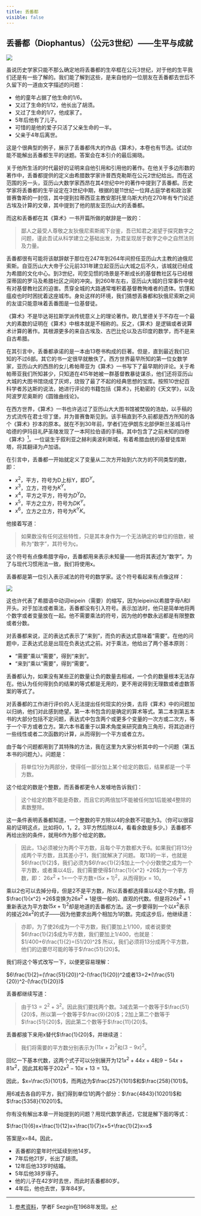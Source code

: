 ```yaml
---
title: 丢番都
visible: false
---
```


## 丢番都（Diophantus）（公元3世纪）——生平与成就

![](./diophantus.jpg)

虽说历史学家只能不那么确定地将丢番都的生卒框在公元3世纪，对于他的生平我们还是有一些了解的。我们能了解到这些，是来自他的一位朋友在丢番都去世后不久留下的一道由文字描述的问题：

  * 他的童年占据了他生命的1/6。
  * 又过了生命的1/12，他长出了胡须。
  * 又过了生命的1/7，他成家了。
  * 5年后他有了儿子。
  * 可惜的是他的爱子只活了父亲生命的一半。
  * 父亲于4年后离世。

这是个很典型的例子，展示了丢番都伟大的作品《算术》，本卷也有节选。试试你能不能解出丢番都生平的谜题。答案会在本引介的最后揭晓。

关于他所生活的时代最好的证明来自他引用和引用他的著作。在他关于多边形数的著作中，丢番都提供的定义由希腊数学家许普西克勒斯在公元2世纪给出。而在这范围的另一头，亚历山大数学家西昂在其4世纪中叶的著作中提到了丢番都。历史学家将丢番都的生平设定在3世纪中期，根据的是11世纪一位拜占庭学者和政治家普赛鲁斯的一封信，其中提到拉蒂西亚主教安那托里乌斯大约在270年有专门论述古埃及计算的文章，其中提到了他的朋友亚历山大的丢番都。

而这和丢番都在其《算术》一书开篇所做的献辞是一致的：

>鄙人之最受人尊敬之友狄俄尼索斯阁下台鉴，吾已知君之渴望于探究数字之问题，谨此吾试从科学建立之基础出发，为君呈现居于数字之中之自然法则及力量。

丢番都很有可能将该献辞献于那位在247年到264年间担任亚历山大主教的迪俄尼索斯。自亚历山大大帝于公元前331年建立起亚历山大城之后不久，该城就已经成为希腊的文化中心。到3世纪，司空见惯的场景是不断成长的基督教社区与已经根深蒂固的罗马及希腊社区之间的冲突。到260年左右，亚历山大城的日常事件中就有对基督教社区的迫害。贯穿全城的大路通常堆积着基督教殉难者的遗体。饥馑和瘟疫也时时困扰着这座城市。身处这样的环境，我们猜想丢番都和狄俄尼索斯之间的友谊只能意味着丢番图是一位基督徒。

《算术》不是毕达哥拉斯学派传统意义上的理论著作。欧几里德关于不存在一个最大的素数的证明在《算术》中根本就是不相称的。反之，《算术》是逻辑或者说算术计算的著作。其根源更多的来自古埃及、古巴比伦以及古印度的数学，而不是来自古希腊。

在其引言中，丢番都承诺的是一本由13卷书构成的巨著。但是，直到最近我们已知的不过6部。其它的书一定很早就散佚了。西方世界最早所知的第一位女数学家，亚历山大的西昂的女儿希帕蒂亚为《算术》一书写下了最早期的评论。关于希帕蒂亚我们所知甚少，只知道在415年她被一群基督教暴徒谋杀，他们还将亚历山大城的大图书馆烧成了灰烬，烧毁了最了不起的经典思想的宝库。按照10世纪百科学者苏达斯的说法，她进行评论的书籍包括《算术》，托勒密的《天文学》，以及阿波罗尼奥斯的《圆锥曲线论》。

在西方世界，《算术》一书也许逃过了亚历山大大图书馆被焚毁的浩劫，以手稿的方式流传在君士坦丁堡，并为普赛鲁斯见到。该手稿直到不久前都是西方所知的各个《算术》抄本的原本。就在不到30年前，学者们在伊朗东北部伊斯兰圣城马什哈德的伊玛目礼萨圣陵发现了一本阿拉伯语的手稿，其中包含了之前未知的四卷《算术》[^1]。一位诞生于叙利亚之赫利奥波利斯城，有着希腊血统的基督徒库斯塔，将其翻译为卢加语。

[^1]: [参考资料](http://www.roger-pearse.com/weblog/2011/05/28/galen-on-my-own-books-the-translation-of-hunain-ibn-ishaq/)，学者F Sezgin在1968年发现。

在引言中，丢番都一开始就定义了变量从二次方开始到六次方的不同类型的数，即：

  * $x^2$，平方，符号为D上标Y，即$D^Y$。
  * $x^3$，立方，符号为$K^Y$。
  * $x^4$，平方之平方，符号为$D^YD$。
  * $x^5$，平方之立方，符号为$DK^Y$。
  * $x^6$，立方之立方，符号为$K^YK$。

他接着写道：

>如果数没有任何这些特性，只是其本身作为一个无法确定的单位的倍数，被称为“数字”，其符号为ç。

这个符号有点像希腊字母σ，丢番都用来表示未知量——他将其表述为“数字”。为了与现代习惯用法一致，我们将使用x。

丢番都是第一位引入表示减法的符号的数学家。这个符号看起来有点像这样：

![](0301.png)

这也许代表了希腊语中动词leipein（需要）的缩写，因为leipein以希腊字母Λ和Ι开头。对于加法或者乘法，丢番都没有引入符号。表示加法时，他只是简单地将两个数字或者变量放在一起。他不需要乘法的符号，因为他的参数永远都是有限整数或者分数。

对丢番都来说，正的表达式表示了“来到”，而负的表达式意味着“需要”。在他的问题中，正表达式总是出现在负表达式之前。对于乘法，他给出了两个基本原则：

  * “需要”乘以“需要”，得到“来到”。
  * “来到”乘以“需要”，得到“需要”。

丢番都认为，如果没有某些正的数量让负的数量去相减，一个负的数量根本无法存在。他认为任何得到负的结果的等式都是无用的，更不用说得到无理数或者虚数答案的等式了。

对丢番都的工作进行评价的人无法提出任何现实的分类，去将《算术》中的问题加以归纳，他们对此感到绝望。第一本书包含的是确定的算术等式。第二本到第五本书的大部分包括不定问题，表达式中包含两个或更多个变量的一次方或二次方，等于一个平方或者立方。第六本书着重于以算术角度来研究直角三角形，将其边进行一些线性或者二次函数的计算，从而得到一个平方或者立方。

由于每个问题都用到了其特殊的方法，我在这里为大家分析其中的一个问题（第五本书的问题九）。问题是：

>将单位1分为两部分，使得任一部分加上某个给定的数后，结果都是一个平方数。

这个给定的数是个整数，而丢番都更令人发噱地告诉我们：

>这个给定的数不能是奇数，而且它的两倍加1不能被任何加1后能被4整除的素数整除。

这一条件表明丢番都知道，一个整数的平方除以4的余数不可能为3。（你可以很容易的证明这点，比如将0，1，2，3平方然后除以4，看看余数是多少。）丢番都不再给出别的条件，就用6作为那个给定的数。

>因此，13必须被分为两个平方数，且每个平方数都大于6。如果我们将13分成两个平方数，且其差小于1，我们就解决了问题。
>取13的一半，也就是$6\frac{1}{2}$，我们必须为$6\frac{1}{2}$加上一个小分数使之成为一个平方数，或者乘以4后，我们需要使得$(\frac{1}{x^2} +26$)为一个平方数，即：
>$26x^2+1$=一个平方数=$(5x+1)^2$，从而得到$x=10$。

乘以2也可以去掉分母，但是2不是平方数，所以丢番都选择乘以4这个平方数。将$\frac{1}{x^2} +26$变换为$26x^2+1$是很一般的、直观的代数。但是将$26x^2+1$重新表达为平方数$(5x+1)^2$却是地道的丢番都方法。这一步要得到一个以$x^2$表示的接近$26x^2$的式子——因为他要求出两个相加为1的数。完成这步后，他继续道：

>亦即，为了使26成为一个平方数，我们要加上1/100，或者说要使$6\frac{1}{2}$成为平方数，我们要加上1/400，也就是：
>$1/400+6\frac{1}{2}=(51/20)^2$
>所以，我们必须将13分成两个平方数，他们的边要尽可能的等于$\frac{51}{20}$。

我们将这个等式改写一下，以便更容易理解：

$6\frac{1}{2}=(\frac{51}{20})^2-(\frac{1}{20})^2或者13=2*(\frac{51}{20})^2-(\frac{1}{20})$


丢番都继续写道：

>由于$13=2^2+3^2$。因此我们要找两个数。3减去第一个数等于$\frac{51}{20}$，所以第一个数等于$\frac{9}{20}$；2加上第二个数等于$\frac{51}{20}$，因此第二个数等于$\frac{11}{20}$。

丢番都接下来用x替代$\frac{1}{20}$，并继续道：</p>

>我们将需要的平方数分别表示为$(11x+2)^2$和$(3-9x)^2$。

回忆一下基本代数，这两个式子可以分别展开为$121x^2+44x+4$和$9-54x+81x^2$，因此其和等于$202x^2-10x+13=13$。

因此，$x=\frac{5}{101}$，而两边为$\frac{257}{101}$和$\frac{258}{101}$。

用6减去各自的平方，我们得到单位1的两个部分：$\frac{4843}{10201}$和$\frac{5358}{10201}$。

你有没有解出本章一开始提到的问题？用现代数学表述，它就是解下面的等式：

$\frac{1}{6}x+\frac{1}{12}x+\frac{1}{7}x+5+\frac{1}{2}x=x$

答案是x=84。因此，

  * 丢番都的童年时代延续到他14岁。
  * 7年后他21岁，长出了胡须。
  * 12年后他33岁时结婚。
  * 5年后他38岁得子。
  * 他的儿子在42岁时去世，而此时丢番都80岁。
  * 4年后，他也去世，享年84岁。